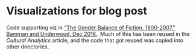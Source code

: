 Visualizations for blog post
============================

Code supporting viz in ["The Gender Balance of Fiction, 1800-2007," Bamman and Underwood, Dec 2016.](https://tedunderwood.com/2016/12/28/the-gender-balance-of-fiction-1800-2007/). Much of this has been reused in the *Cultural Analytics* article, and the code that got reused was copied into other directories.
